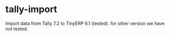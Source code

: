 # tally-import
Import data from Tally 7.2 to TinyERP 6.1 (tested). for other version we have not tested.
